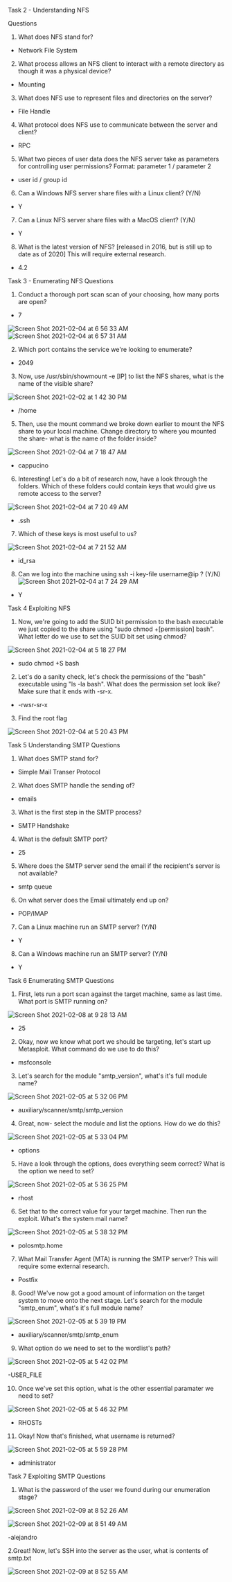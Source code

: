 Task 2 - Understanding NFS

Questions
1. What does NFS stand for?
- Network File System
2.  What process allows an NFS client to interact with a remote directory as though it was a physical device?
- Mounting
3.  What does NFS use to represent files and directories on the server?
- File Handle
4. What protocol does NFS use to communicate between the server and client?
- RPC
5. What two pieces of user data does the NFS server take as parameters for controlling user permissions? Format: parameter 1 / parameter 2
- user id / group id
6. Can a Windows NFS server share files with a Linux client? (Y/N)
- Y
7. Can a Linux NFS server share files with a MacOS client? (Y/N)
- Y
8. What is the latest version of NFS? [released in 2016, but is still up to date as of 2020] This will require external research.
- 4.2

Task 3 - Enumerating NFS
Questions
1. Conduct a thorough port scan scan of your choosing, how many ports are open?
- 7

![Screen Shot 2021-02-04 at 6 56 33 AM](https://user-images.githubusercontent.com/55337670/106927326-22de3100-66b6-11eb-9632-21ade8dfce8e.png)
![Screen Shot 2021-02-04 at 6 57 31 AM](https://user-images.githubusercontent.com/55337670/106927459-44d7b380-66b6-11eb-8cfb-49836eb95f66.png)

2. Which port contains the service we're looking to enumerate?
- 2049

3. Now, use /usr/sbin/showmount -e [IP] to list the NFS shares, what is the name of the visible share?

![Screen Shot 2021-02-02 at 1 42 30 PM](https://user-images.githubusercontent.com/55337670/106677243-82282e00-655c-11eb-8489-8671654afffc.png)
- /home

5. Then, use the mount command we broke down earlier to mount the NFS share to your local machine. Change directory to where you mounted the share- what is the name of the folder inside?

![Screen Shot 2021-02-04 at 7 18 47 AM](https://user-images.githubusercontent.com/55337670/106930082-3b037f80-66b9-11eb-8007-395be21db3b1.png)
- cappucino

6. Interesting! Let's do a bit of research now, have a look through the folders. Which of these folders could contain keys that would give us remote access to the server?

![Screen Shot 2021-02-04 at 7 20 49 AM](https://user-images.githubusercontent.com/55337670/106930346-84ec6580-66b9-11eb-805c-dcbded42b6b6.png)
- .ssh

7. Which of these keys is most useful to us?

![Screen Shot 2021-02-04 at 7 21 52 AM](https://user-images.githubusercontent.com/55337670/106930464-a9484200-66b9-11eb-9ef9-b746927293bb.png)
- id_rsa
8. Can we log into the machine using ssh -i key-file username@ip ? (Y/N)
![Screen Shot 2021-02-04 at 7 24 29 AM](https://user-images.githubusercontent.com/55337670/106930798-080dbb80-66ba-11eb-84b5-9208eb5809c9.png)
- Y

Task 4 Exploiting NFS
1. Now, we're going to add the SUID bit permission to the bash executable we just copied to the share using "sudo chmod +[permission] bash". What letter do we use to set the SUID bit set using chmod?

![Screen Shot 2021-02-04 at 5 18 27 PM](https://user-images.githubusercontent.com/55337670/106985158-015c6400-670d-11eb-81a3-96108419bf78.png)
- sudo chmod +S bash

2. Let's do a sanity check, let's check the permissions of the "bash" executable using "ls -la bash". What does the permission set look like? Make sure that it ends with -sr-x.
- -rwsr-sr-x

3. Find the root flag

![Screen Shot 2021-02-04 at 5 20 43 PM](https://user-images.githubusercontent.com/55337670/106985325-5304ee80-670d-11eb-94e3-89acaef950ee.png)

Task 5 Understanding SMTP
Questions
1. What does SMTP stand for?
- Simple Mail Transer Protocol

2. What does SMTP handle the sending of?
- emails

3. What is the first step in the SMTP process?
- SMTP Handshake

4.  What is the default SMTP port?
- 25

5. Where does the SMTP server send the email if the recipient's server is not available?
- smtp queue

6.  On what server does the Email ultimately end up on?
- POP/IMAP

7. Can a Linux machine run an SMTP server? (Y/N)
- Y

8. Can a Windows machine run an SMTP server? (Y/N)
- Y

Task 6 Enumerating SMTP
Questions 
1. First, lets run a port scan against the target machine, same as last time. What port is SMTP running on?

![Screen Shot 2021-02-08 at 9 28 13 AM](https://user-images.githubusercontent.com/55337670/107271197-f9900e80-69ef-11eb-9f85-f5ae713e4270.png)
- 25

2. Okay, now we know what port we should be targeting, let's start up Metasploit. What command do we use to do this? 
- msfconsole

3.  Let's search for the module "smtp_version", what's it's full module name? 

![Screen Shot 2021-02-05 at 5 32 06 PM](https://user-images.githubusercontent.com/55337670/107400999-83021800-6aa6-11eb-853c-63f9eb3c35fa.png)

- auxiliary/scanner/smtp/smtp_version

4. Great, now- select the module and list the options. How do we do this?

![Screen Shot 2021-02-05 at 5 33 04 PM](https://user-images.githubusercontent.com/55337670/107401503-09b6f500-6aa7-11eb-9f5c-259a26b4649d.png)

- options

5. Have a look through the options, does everything seem correct? What is the option we need to set?

![Screen Shot 2021-02-05 at 5 36 25 PM](https://user-images.githubusercontent.com/55337670/107401605-23f0d300-6aa7-11eb-9381-2b73770a6a52.png)

- rhost

6. Set that to the correct value for your target machine. Then run the exploit. What's the system mail name?

![Screen Shot 2021-02-05 at 5 38 32 PM](https://user-images.githubusercontent.com/55337670/107401863-61edf700-6aa7-11eb-8505-0fe579322716.png)

- polosmtp.home

7. What Mail Transfer Agent (MTA) is running the SMTP server? This will require some external research.
- Postfix

8.  Good! We've now got a good amount of information on the target system to move onto the next stage. Let's search for the module "smtp_enum", what's it's full module name? 

![Screen Shot 2021-02-05 at 5 39 19 PM](https://user-images.githubusercontent.com/55337670/107402358-f22c3c00-6aa7-11eb-9914-f818c2f048a6.png)

- auxiliary/scanner/smtp/smtp_enum

9. What option do we need to set to the wordlist's path?

![Screen Shot 2021-02-05 at 5 42 02 PM](https://user-images.githubusercontent.com/55337670/107402635-49321100-6aa8-11eb-9ed9-38c2d7127bc3.png)

-USER_FILE

10. Once we've set this option, what is the other essential paramater we need to set?

![Screen Shot 2021-02-05 at 5 46 32 PM](https://user-images.githubusercontent.com/55337670/107402805-7b437300-6aa8-11eb-9ed8-451295b9d2ad.png)

- RHOSTs

11. Okay! Now that's finished, what username is returned?

![Screen Shot 2021-02-05 at 5 59 28 PM](https://user-images.githubusercontent.com/55337670/107402903-944c2400-6aa8-11eb-9bf4-b9fe9dda1d70.png)

- administrator

Task 7 Exploiting SMTP
Questions

1. What is the password of the user we found during our enumeration stage?

![Screen Shot 2021-02-09 at 8 52 26 AM](https://user-images.githubusercontent.com/55337670/107460845-f6367900-6afc-11eb-871a-917b6d3f8b9c.png)

![Screen Shot 2021-02-09 at 8 51 49 AM](https://user-images.githubusercontent.com/55337670/107460877-051d2b80-6afd-11eb-96fd-626a35c613a2.png)

-alejandro

2.Great! Now, let's SSH into the server as the user, what is contents of smtp.txt

![Screen Shot 2021-02-09 at 8 52 55 AM](https://user-images.githubusercontent.com/55337670/107460987-372e8d80-6afd-11eb-81e0-0d66c400acc6.png)
